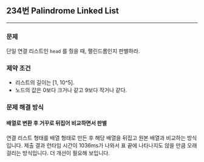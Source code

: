 ## 234번 Palindrome Linked List

---

### 문제

단일 연결 리스트인 `head` 를 줬을 때, 팰린드롬인지 판별하라.

### 제약 조건

-   리스트의 길이는 [1, 10^5].
-   노드의 값은 0보다 크거나 같고 9보다 작거나 같다.

### 문제 해결 방식

#### 배열로 변환 후 거꾸로 뒤집어 비교하면서 판별

연결 리스트 형태를 배열 형태로 만든 후 해당 배열을 뒤집고 원본 배열과 비교하는 방식입니다. 제출 결과 런타임 시간이 1036ms가 나와서 표 끝에 나타나지도 않을 만큼 오래 걸리는 방식입니다. 더 개선이 필요해 보입니다.